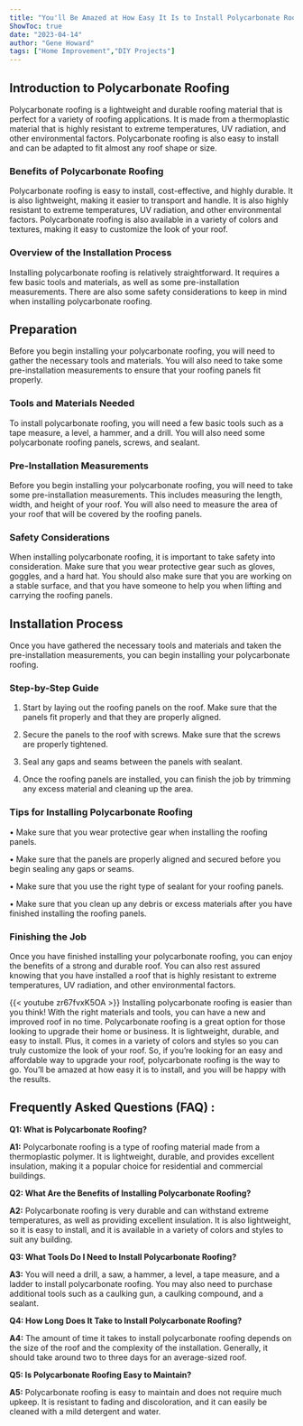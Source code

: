 ```yaml
---
title: "You'll Be Amazed at How Easy It Is to Install Polycarbonate Roofing!"
ShowToc: true 
date: "2023-04-14"
author: "Gene Howard" 
tags: ["Home Improvement","DIY Projects"]
---
```

## Introduction to Polycarbonate Roofing

Polycarbonate roofing is a lightweight and durable roofing material that is perfect for a variety of roofing applications. It is made from a thermoplastic material that is highly resistant to extreme temperatures, UV radiation, and other environmental factors. Polycarbonate roofing is also easy to install and can be adapted to fit almost any roof shape or size.

### Benefits of Polycarbonate Roofing

Polycarbonate roofing is easy to install, cost-effective, and highly durable. It is also lightweight, making it easier to transport and handle. It is also highly resistant to extreme temperatures, UV radiation, and other environmental factors. Polycarbonate roofing is also available in a variety of colors and textures, making it easy to customize the look of your roof.

### Overview of the Installation Process

Installing polycarbonate roofing is relatively straightforward. It requires a few basic tools and materials, as well as some pre-installation measurements. There are also some safety considerations to keep in mind when installing polycarbonate roofing.

## Preparation

Before you begin installing your polycarbonate roofing, you will need to gather the necessary tools and materials. You will also need to take some pre-installation measurements to ensure that your roofing panels fit properly.

### Tools and Materials Needed

To install polycarbonate roofing, you will need a few basic tools such as a tape measure, a level, a hammer, and a drill. You will also need some polycarbonate roofing panels, screws, and sealant.

### Pre-Installation Measurements

Before you begin installing your polycarbonate roofing, you will need to take some pre-installation measurements. This includes measuring the length, width, and height of your roof. You will also need to measure the area of your roof that will be covered by the roofing panels.

### Safety Considerations

When installing polycarbonate roofing, it is important to take safety into consideration. Make sure that you wear protective gear such as gloves, goggles, and a hard hat. You should also make sure that you are working on a stable surface, and that you have someone to help you when lifting and carrying the roofing panels.

## Installation Process

Once you have gathered the necessary tools and materials and taken the pre-installation measurements, you can begin installing your polycarbonate roofing.

### Step-by-Step Guide

1. Start by laying out the roofing panels on the roof. Make sure that the panels fit properly and that they are properly aligned.

2. Secure the panels to the roof with screws. Make sure that the screws are properly tightened.

3. Seal any gaps and seams between the panels with sealant.

4. Once the roofing panels are installed, you can finish the job by trimming any excess material and cleaning up the area.

### Tips for Installing Polycarbonate Roofing

• Make sure that you wear protective gear when installing the roofing panels.

• Make sure that the panels are properly aligned and secured before you begin sealing any gaps or seams.

• Make sure that you use the right type of sealant for your roofing panels.

• Make sure that you clean up any debris or excess materials after you have finished installing the roofing panels.

### Finishing the Job

Once you have finished installing your polycarbonate roofing, you can enjoy the benefits of a strong and durable roof. You can also rest assured knowing that you have installed a roof that is highly resistant to extreme temperatures, UV radiation, and other environmental factors.

{{< youtube zr67fvxK5OA >}} 
Installing polycarbonate roofing is easier than you think! With the right materials and tools, you can have a new and improved roof in no time. Polycarbonate roofing is a great option for those looking to upgrade their home or business. It is lightweight, durable, and easy to install. Plus, it comes in a variety of colors and styles so you can truly customize the look of your roof. So, if you’re looking for an easy and affordable way to upgrade your roof, polycarbonate roofing is the way to go. You’ll be amazed at how easy it is to install, and you will be happy with the results.

## Frequently Asked Questions (FAQ) :
**Q1: What is Polycarbonate Roofing?**

**A1:** Polycarbonate roofing is a type of roofing material made from a thermoplastic polymer. It is lightweight, durable, and provides excellent insulation, making it a popular choice for residential and commercial buildings.

**Q2: What Are the Benefits of Installing Polycarbonate Roofing?**

**A2:** Polycarbonate roofing is very durable and can withstand extreme temperatures, as well as providing excellent insulation. It is also lightweight, so it is easy to install, and it is available in a variety of colors and styles to suit any building.

**Q3: What Tools Do I Need to Install Polycarbonate Roofing?**

**A3:** You will need a drill, a saw, a hammer, a level, a tape measure, and a ladder to install polycarbonate roofing. You may also need to purchase additional tools such as a caulking gun, a caulking compound, and a sealant.

**Q4: How Long Does It Take to Install Polycarbonate Roofing?**

**A4:** The amount of time it takes to install polycarbonate roofing depends on the size of the roof and the complexity of the installation. Generally, it should take around two to three days for an average-sized roof.

**Q5: Is Polycarbonate Roofing Easy to Maintain?**

**A5:** Polycarbonate roofing is easy to maintain and does not require much upkeep. It is resistant to fading and discoloration, and it can easily be cleaned with a mild detergent and water.





